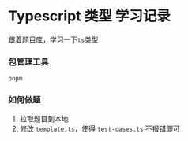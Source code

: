 # Typescript 类型 学习记录

 跟着[题目库](https://github.com/type-challenges/type-challenges)，学习一下`ts`类型

### 包管理工具

  `pnpm`

### 如何做题

1. 拉取题目到本地
2. 修改 `template.ts`，使得 `test-cases.ts` 不报错即可
